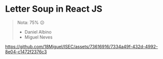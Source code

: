 # Letter Soup in React JS
> Nota: 75% 😕
> - Daniel Albino
> - Miguel Neves

https://github.com/18Miguel/ISEC/assets/73616916/7334a49f-432d-4992-8e04-c1472f2376c3
